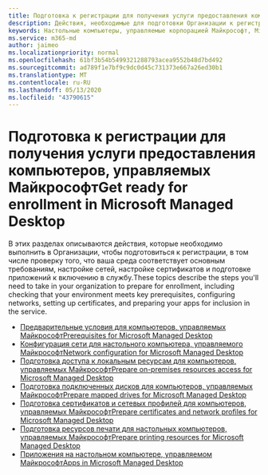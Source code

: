 ```yaml
---
title: Подготовка к регистрации для получения услуги предоставления компьютеров, управляемых Майкрософт
description: Действия, необходимые для подготовки Организации к регистрации
keywords: Настольные компьютеры, управляемые корпорацией Майкрософт, Microsoft 365, служба, документация
ms.service: m365-md
author: jaimeo
ms.localizationpriority: normal
ms.openlocfilehash: 61bf3b54b5499321288793acea9552b48d7bd492
ms.sourcegitcommit: ad789f1e7bf9c9dc0d45c731373e667a26ed30b1
ms.translationtype: MT
ms.contentlocale: ru-RU
ms.lasthandoff: 05/13/2020
ms.locfileid: "43790615"
---
```

# <a name="get-ready-for-enrollment-in-microsoft-managed-desktop"></a><span data-ttu-id="221c1-104">Подготовка к регистрации для получения услуги предоставления компьютеров, управляемых Майкрософт</span><span class="sxs-lookup"><span data-stu-id="221c1-104">Get ready for enrollment in Microsoft Managed Desktop</span></span>

<span data-ttu-id="221c1-105">В этих разделах описываются действия, которые необходимо выполнить в Организации, чтобы подготовиться к регистрации, в том числе проверку того, что ваша среда соответствует основным требованиям, настройке сетей, настройке сертификатов и подготовке приложений к включению в службу.</span><span class="sxs-lookup"><span data-stu-id="221c1-105">These topics describe the steps you'll need to take in your organization to prepare for enrollment, including checking that your environment meets key prerequisites, configuring networks, setting up certificates, and preparing your apps for inclusion in the service.</span></span>

- [<span data-ttu-id="221c1-106">Предварительные условия для компьютеров, управляемых Майкрософт</span><span class="sxs-lookup"><span data-stu-id="221c1-106">Prerequisites for Microsoft Managed Desktop</span></span>](prerequisites.md)
- [<span data-ttu-id="221c1-107">Конфигурация сети для настольного компьютера, управляемого Майкрософт</span><span class="sxs-lookup"><span data-stu-id="221c1-107">Network configuration for Microsoft Managed Desktop</span></span>](network.md)
- [<span data-ttu-id="221c1-108">Подготовка доступа к локальным ресурсам для компьютеров, управляемых Майкрософт</span><span class="sxs-lookup"><span data-stu-id="221c1-108">Prepare on-premises resources access for Microsoft Managed Desktop</span></span>](network.md)
- [<span data-ttu-id="221c1-109">Подготовка подключенных дисков для компьютеров, управляемых Майкрософт</span><span class="sxs-lookup"><span data-stu-id="221c1-109">Prepare mapped drives for Microsoft Managed Desktop</span></span>](mapped-drives.md)
- [<span data-ttu-id="221c1-110">Подготовка сертификатов и сетевых профилей для компьютеров, управляемых Майкрософт</span><span class="sxs-lookup"><span data-stu-id="221c1-110">Prepare certificates and network profiles for Microsoft Managed Desktop</span></span>](certs-wifi-lan.md)
- [<span data-ttu-id="221c1-111">Подготовка ресурсов печати для настольных компьютеров, управляемых Майкрософт</span><span class="sxs-lookup"><span data-stu-id="221c1-111">Prepare printing resources for Microsoft Managed Desktop</span></span>](printing.md)
- [<span data-ttu-id="221c1-112">Приложения на настольном компьютере, управляемом Майкрософт</span><span class="sxs-lookup"><span data-stu-id="221c1-112">Apps in Microsoft Managed Desktop</span></span>](apps.md)

